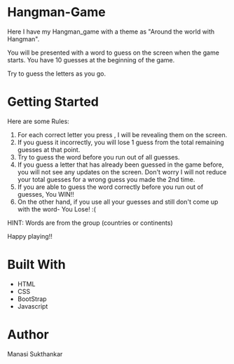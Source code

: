 # Hangman-Game

Here I have my Hangman_game with a theme as "Around the world with Hangman".

You will be presented with a word to guess on the screen when the game starts.
You have 10 guesses at the beginning of the game.

Try to guess the letters as you go.

# Getting Started
Here are some Rules:
1. For each correct letter you press , I will be revealing them on the screen.
2. If you guess it incorrectly, you will lose 1 guess from the total remaining guesses at that point.
3. Try to guess the word before you run out of all guesses.
4. If you guess a letter that has already been guessed in the game before, you will not see any updates on the screen.
   Don't worry I will not reduce your total guesses for a wrong guess you made the 2nd time.
5. If you are able to guess the word correctly before you run out of guesses, You WIN!!
6. On the other hand, if you use all your guesses and still don't come up with the word- You Lose! :(

HINT: Words are from the group (countries or continents)

Happy playing!!

# Built With
   * HTML
   * CSS
   * BootStrap
   * Javascript

# Author
Manasi Sukthankar
